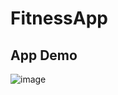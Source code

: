 # FitnessApp
## App Demo



![image](https://github.com/Sanket1909/Fitness-Arena/blob/master/FitnessArena/Assets.xcassets/Fitness%20App.gif) 



